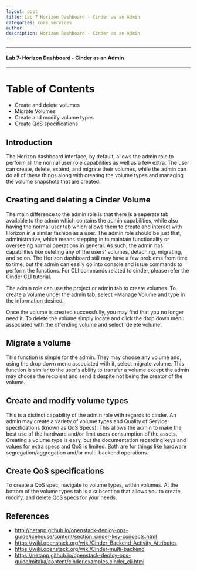```yaml
---
layout: post
title: Lab 7 Horizon Dashboard - Cinder as an Admin
categories: core_services
author: 
description: Horizon Dashboard - Cinder as an Admin
---
```


* * *

#### Lab 7: Horizon Dashboard - Cinder as an Admin #

* * *

# Table of Contents
* Create and delete volumes
* Migrate Volumes
* Create and modify volume types
* Create QoS specifications

## Introduction
The Horizon dashboard interface, by default, allows the admin role to perform all the normal user role capabilities as well as a few extra. The user can create, delete, extend, and migrate their volumes, while the admin can do all of these things along with creating the volume types and managing the volume snapshots that are created.

## Creating and deleting a Cinder Volume
The main difference to the admin role is that there is a seperate tab available to the admin which contains the admin capabilities, while also having the normal user tab which allows them to create and interact with Horizon in a similar fashion as a user. The admin role should be just that, administrative, which means stepping in to maintain functionality or overseeing normal operations in general. As such, the admin has capabilities like deleting any of the users' volumes, detaching, migrating, and so on. The Horizon dashboard still may have a few problems from time to time, but the admin can easily go into console and issue commands to perform the functions. For CLI commands related to cinder, please refer the Cinder CLI tutorial. 

The admin role can use the project or admin tab to create volumes. To create a volume under the admin tab, select +Manage Volume and type in the information desired. 

Once the volume is created successfully, you may find that you no longer need it. To delete the volume simply locate and click the drop down menu associated with the offending volume and select 'delete volume'.	

## Migrate a volume
This function is simple for the admin. They may choose any volume and, using the drop down menu associated with it, select migrate volume. This function is similar to the user's ability to transfer a volume except the admin may choose the recipient and send it despite not being the creator of the volume.

## Create and modify volume types
This is a distinct capability of the admin role with regards to cinder. An admin may create a variety of volume types and Quality of Service specifications (known as QoS Specs). This allows the admin to make the best use of the hardware and/or limit users consumption of the assets. Creating a volume type is easy, but the documentation regarding keys and values for extra specs and QoS is limited. Both are for things like hardware segregation/aggregation and/or multi-backend operations. 

## Create QoS specifications
To create a QoS spec, navigate to volume types, within volumes. At the bottom of the volume types tab is a subsection that allows you to create, modify, and delete QoS specs for your needs.

## References

* http://netapp.github.io/openstack-deploy-ops-guide/icehouse/content/section_cinder-key-concepts.html
* https://wiki.openstack.org/wiki/Cinder_Backend_Activity_Attributes
* https://wiki.openstack.org/wiki/Cinder-multi-backend
* https://netapp.github.io/openstack-deploy-ops-guide/mitaka/content/cinder.examples.cinder_cli.html


